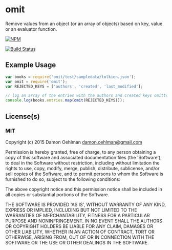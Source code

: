 # omit

Remove values from an object (or an array of objects) based on key, value or
an evaluator function.


[![NPM](https://nodei.co/npm/omit.png)](https://nodei.co/npm/omit/)

[![Build Status](https://img.shields.io/travis/DamonOehlman/omit.svg?branch=master)](https://travis-ci.org/DamonOehlman/omit) 

## Example Usage

```js
var books = require('omit/test/sampledata/tolkien.json');
var omit = require('omit');
var REJECTED_KEYS = ['authors', 'created', 'last_modified'];

// log an array of the entries with the authors and created keys omitted
console.log(books.entries.map(omit(REJECTED_KEYS)));

```

## License(s)

### MIT

Copyright (c) 2015 Damon Oehlman <damon.oehlman@gmail.com>

Permission is hereby granted, free of charge, to any person obtaining
a copy of this software and associated documentation files (the
'Software'), to deal in the Software without restriction, including
without limitation the rights to use, copy, modify, merge, publish,
distribute, sublicense, and/or sell copies of the Software, and to
permit persons to whom the Software is furnished to do so, subject to
the following conditions:

The above copyright notice and this permission notice shall be
included in all copies or substantial portions of the Software.

THE SOFTWARE IS PROVIDED 'AS IS', WITHOUT WARRANTY OF ANY KIND,
EXPRESS OR IMPLIED, INCLUDING BUT NOT LIMITED TO THE WARRANTIES OF
MERCHANTABILITY, FITNESS FOR A PARTICULAR PURPOSE AND NONINFRINGEMENT.
IN NO EVENT SHALL THE AUTHORS OR COPYRIGHT HOLDERS BE LIABLE FOR ANY
CLAIM, DAMAGES OR OTHER LIABILITY, WHETHER IN AN ACTION OF CONTRACT,
TORT OR OTHERWISE, ARISING FROM, OUT OF OR IN CONNECTION WITH THE
SOFTWARE OR THE USE OR OTHER DEALINGS IN THE SOFTWARE.
